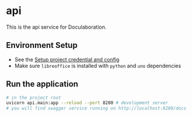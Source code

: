 # api
This is the api service for Doculaboration.

## Environment Setup
- See the [Setup project credential and config](../README.md)
- Make sure `libreoffice` is installed with `python` and `uno` dependencies

## Run the application
```bash
# in the project root
uvicorn api.main:app --reload --port 8200 # development server
# you will find swagger service running on http://localhost:8200/docs
```
